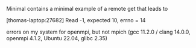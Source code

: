 Minimal contains a minimal example of a remote get that leads to 

[thomas-laptop:27682] Read -1, expected 10, errno = 14

errors on my system for openmpi, but not mpich 
(gcc 11.2.0 / clang 14.0.0, openmpi 4.1.2, Ubuntu 22.04, glibc 2.35)
